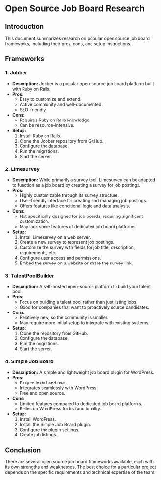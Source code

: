 # Open Source Job Board Research

## Introduction

This document summarizes research on popular open source job board frameworks, including their pros, cons, and setup instructions.

## Frameworks

### 1. Jobber

*   **Description:** Jobber is a popular open-source job board platform built with Ruby on Rails.
*   **Pros:**
    *   Easy to customize and extend.
    *   Active community and well-documented.
    *   SEO-friendly.
*   **Cons:**
    *   Requires Ruby on Rails knowledge.
    *   Can be resource-intensive.
*   **Setup:**
    1.  Install Ruby on Rails.
    2.  Clone the Jobber repository from GitHub.
    3.  Configure the database.
    4.  Run the migrations.
    5.  Start the server.

### 2. Limesurvey

*   **Description:** While primarily a survey tool, Limesurvey can be adapted to function as a job board by creating a survey for job postings.
*   **Pros:**
    *   Highly customizable through its survey structure.
    *   User-friendly interface for creating and managing job postings.
    *   Offers features like conditional logic and data analysis.
*   **Cons:**
    *   Not specifically designed for job boards, requiring significant customization.
    *   May lack some features of dedicated job board platforms.
*   **Setup:**
    1.  Install Limesurvey on a web server.
    2.  Create a new survey to represent job postings.
    3.  Customize the survey with fields for job title, description, requirements, etc.
    4.  Configure user access and permissions.
    5.  Embed the survey on a website or share the survey link.

### 3. TalentPoolBuilder

*   **Description:** A self-hosted open-source platform to build your talent pool.
*   **Pros:**
    *   Focus on building a talent pool rather than just listing jobs.
    *   Good for companies that want to proactively source candidates.
*   **Cons:**
    *   Relatively new, so the community is smaller.
    *   May require more initial setup to integrate with existing systems.
*   **Setup:**
    1.  Clone the repository from GitHub.
    2.  Configure the database.
    3.  Run the migrations.
    4.  Start the server.

### 4. Simple Job Board

*   **Description:** A simple and lightweight job board plugin for WordPress.
*   **Pros:**
    *   Easy to install and use.
    *   Integrates seamlessly with WordPress.
    *   Free and open source.
*   **Cons:**
    *   Limited features compared to dedicated job board platforms.
    *   Relies on WordPress for its functionality.
*   **Setup:**
    1.  Install WordPress.
    2.  Install the Simple Job Board plugin.
    3.  Configure the plugin settings.
    4.  Create job listings.

## Conclusion

There are several open source job board frameworks available, each with its own strengths and weaknesses. The best choice for a particular project depends on the specific requirements and technical expertise of the team.
